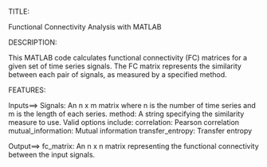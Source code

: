TITLE:

Functional Connectivity Analysis with MATLAB

DESCRIPTION:

This MATLAB code calculates functional connectivity (FC) matrices for a given set of time series signals. The FC matrix represents the similarity between each pair of signals, as measured by a specified method.

FEATURES:

Inputs==> Signals: An n x m matrix where n is the number of time series and m is the length of each series.
method: A string specifying the similarity measure to use. Valid options include:
correlation: Pearson correlation
mutual_information: Mutual information
transfer_entropy: Transfer entropy

Output==> fc_matrix: An n x n matrix representing the functional connectivity between the input signals.
